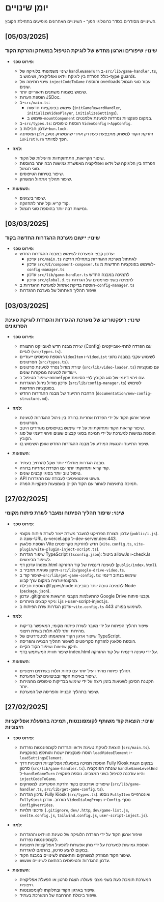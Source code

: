 # יומן שינויים

השינויים מסודרים בסדר כרונולוגי הפוך - השינויים האחרונים מופיעים בתחילת הקובץ.

## [05/03/2025]
### שינוי: שיפורים וארגון מחדש של לוגיקת הטיפול במשחק והזרקת הקוד

- **פירוט טכני**:
  - שינוי משמעותי בלוגיקה של `handleGameTurn` ב-`src/lib/game-handler.ts`, כולל הפרדה בין לוגיקת וידאו ואפליקציה, ושימוש ב-type guards.
  - שינוי חתימה של `injectCodeToGame` והוספת overloads עבור סוגי תגמול שונים.
  - שימוש בשמות משתנים תיאוריים יותר.
  - הוספת הערות JSDoc.
  - ב-`src/main.ts`:
    - שימוש בפונקציות חדשות (`initGameRewardHandler`, `initializeVideoPlayer`, `initializeSettings`).
    - שימוש ב-`mountComponent` במקום פונקציות נפרדות לטעינת אלמנטים.
  - ב-`src/types.ts`: הוספת טיפוסים `VideoConfig` ו-`AppConfig`.
  - עדכון חבילות ב-`bun.lock`.
  - הזרקת הקוד למשחק מתבצעת כעת רק *אחרי* שהמשחק נטען, ולכן המשתנה `isFirstTurn` הפך למיותר.

- **למה**:
  - שיפור הקריאות, התחזוקתיות והיעילות של הקוד.
  - הפרדה בין הלוגיקה של וידאו ואפליקציה מאפשרת גמישות רבה יותר בהוספת סוגי תגמול.
  - שיפור בטיחות הטיפוסים.
  - שיפור תהליך אתחול המשחק.

- **השפעות**:
  - שיפור ביצועים.
  - קוד קריא וקל יותר לתחזוקה.
  - גמישות רבה יותר בהוספת סוגי תגמול.


## [03/03/2025]
### שינוי: יישום מערכת ההגדרות החדשה בקוד

- **פירוט טכני**:
  - עדכון קבצי המערכת לשימוש במבנה ההגדרות החדש:
    - עדכון `src/main.ts` לאתחול מערכת ההגדרות בתחילת הריצה
    - עדכון `src/UI/component-composer.ts` לשימוש בפונקציות החדשות מ-`config-manager.ts`
    - עדכון `src/lib/game-handler.ts` לתמיכה במבנה החדש
    - עדכון `src/global.d.ts` לתמיכה בשני פורמטים של הגדרות
  - הוספת בדיקת אתחול למערכת ההגדרות ב-`config-manager.ts`
  - שיפור תהליך האתחול של מערכת ההגדרות

## [03/03/2025]
### שינוי: ריפקטורינג של מערכת ההגדרות והפרדת לוגיקת טעינת הסרטונים

- **פירוט טכני**:
  - יצירת מבנה חדש לאובייקט התצורה (Config) עם הפרדה לתתי-אובייקטים לוגיים (`src/types.ts`).
  - הוספת טיפוסים ייעודיים `VideoItem` ו-`VideoList` לשימוש עקבי במבנה נתוני הסרטונים (`src/types.ts`).
  - יצירת מודול נפרד לטעינת סרטונים (`src/lib/video-loader.ts`) עם פונקציות ייעודיות לטעינה ממקורות שונים.
  - שיפור הטיפול ב-mimeType עם זיהוי דינמי של סוג הקובץ לפי הסיומת.
  - עדכון מודול ניהול ההגדרות (`src/lib/config-manager.ts`) לשימוש בפונקציות החדשות.
  - הרחבת התיעוד של מבנה ההגדרות החדש (`documentation/new-config-structure.md`).

- **למה**:
  - שיפור ארגון הקוד על ידי הפרדת אחריות ברורה בין ניהול ההגדרות לטעינת הסרטונים.
  - שיפור קריאות הקוד ותחזוקתיות על ידי שימוש בטיפוסים מוגדרים היטב.
  - הוספת גמישות למערכת על ידי תמיכה בסוגי קבצים שונים וזיהוי דינמי של סוג הקובץ.
  - שיפור התיעוד והנגשת המידע על מבנה ההגדרות החדש ואופן השימוש בו.

- **השפעות**:
  - מבנה הגדרות מודולרי יותר שקל להרחיב בעתיד.
  - קוד קריא ותחזוקתי יותר עם הפרדת אחריות ברורה.
  - טיפול טוב יותר בסוגי קבצים שונים.
  - API פשוט ואינטואיטיבי לעבודה עם ההגדרות.
  - תמיכה בתאימות לאחור עם הקוד הקיים באמצעות פונקציות המרה.

## [27/02/2025]
### שינוי: שיפור תהליך הפיתוח ומעבר לשרת פיתוח מקומי

- **פירוט טכני**:
  - עדכון תצורת הפרויקט למעבר משרת ייצור לשרת פיתוח מקומי (`public/i.js`). שונה ה-URL מ-vercel.app ל-dev-server.dev:443.
  - הוספת פלאגין Vite חדש להזרקת סקריפטים (`vite.config.ts`, `vite-plugin/vite-plugin-inject-script.ts`).
  - שיפור הגדרות TypeScript (`tsconfig.json`): ביטול allowJs ו-checkJs לשיפור הביצועים.
  - עדכון דף index.html לטעינה דינמית של קוד ההזרקה (`public/index.html`).
  - תיקון שגיאת תחביר ב-`src/lib/google-drive-video.ts`.
  - שיפור קוד ב-`src/lib/get-game-config.ts`: שימוש בנתיב דינמי מהקונפיגורציה במקום ערך קבוע.
  - הוספת חבילת @types/node לתמיכה טובה יותר בסביבת Node (`package.json`).
  - עדכון .gitignore להתעלמות מקבצי הרשאות Google Drive וקבצי פיתוח.
  - ניקוי קבצים מיותרים: i.js ו-user-script-inject.js.
  - עדכון הגדרות שרת הפיתוח ב-`vite.config.ts` לשימוש בפורט 443.

- **למה**:
  - שיפור תהליך הפיתוח על ידי מעבר לשרת פיתוח מקומי, המאפשר בדיקות מהירות יותר ללא תלות בשרת חיצוני.
  - שיפור ארגון הקוד והתאמתו לסטנדרטים של TypeScript.
  - הוספת פלאגין להזרקת סקריפטים לשיפור תהליך הבנייה והפריסה.
  - תיקון שגיאות ושיפור הקוד הקיים.
  - שיפור חווית המשתמש בדף index.html על ידי טעינה דינמית של קוד ההזרקה.

- **השפעות**:
  - תהליך פיתוח מהיר ויעיל יותר עם פחות תלות בשרתים חיצוניים.
  - שיפור באיכות הקוד ובביצועים של המערכת.
  - הקטנת הסיכון לשגיאות בזמן ריצה על ידי שימוש בבדיקות טיפוסים מחמירות יותר.
  - שיפור בתהליך הבנייה והפריסה של המערכת.

## [27/02/2025]
### שינוי: הוצאת קוד משותף לקומפוננטות, תמיכה בהפעלת אפליקציות חיצוניות

- **פירוט טכני**:
  - הוצאת לוגיקת טעינת וידאו והגדרות לקומפוננטות נפרדות (`src/main.ts`). הוסרו פונקציות ישנות והוחלפו בפונקציות `loadVideoElement` ו-`loadSettingsElement`.
  - הוספת תמיכה בהפעלת אפליקציות חיצוניות דרך Fully Kiosk במקום הצגת סרטון (`src/lib/game-handler.ts`). שונתה הפונקציה `handleGameLevelEnd` ל-`handleGameTurn` והיא עודכנה לטיפול בשני המצבים. נוספה פונקציה `injectCodeToGame`.
  - שיפורים ועדכונים בקוד הזרקת הסקריפט למשחקים (`src/lib/game-handler.ts`, `src/lib/get-game-config.ts`).
  - עדכון הגדרות Fully Kiosk (`src/types.ts`). נוספו `FullyItem` ואינטרפייס `FullyKiosk` הורחב. עודכן `VideoDialogProps` ו-`Config`. נוסף `ConfigOverrides`.
  - עדכוני תלויות (`.gitignore`, `dev/.http`, `dev/game-list.js`, `svelte.config.js`, `tailwind.config.js`, `user-script-inject.js`).

- **למה**:
  - שיפור ארגון הקוד על ידי הפרדת הלוגיקה של טעינת הווידאו וההגדרות לקומפוננטות נפרדות.
  - הוספת גמישות למערכת על ידי מתן אפשרות להפעיל אפליקציות חיצוניות במקום להציג סרטון, בהתאם להגדרות.
  - שיפור הקוד המוזרק למשחקים והתאמתו לשינויים במבנה הקוד.
  - עדכון ההגדרות והטיפוסים בהתאם לשינויים שנעשו.

- **השפעות**:
  - המערכת תומכת כעת בשני מצבי פעולה: הצגת סרטון או הפעלת אפליקציה חיצונית.
  - שיפור בארגון הקוד ובחלוקתו לקומפוננטות.
  - שיפור ביכולת ההרחבה של המערכת בעתיד.